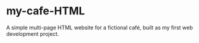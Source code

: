 # my-cafe-HTML
A simple multi-page HTML website for a fictional café, built as my first web development project.
